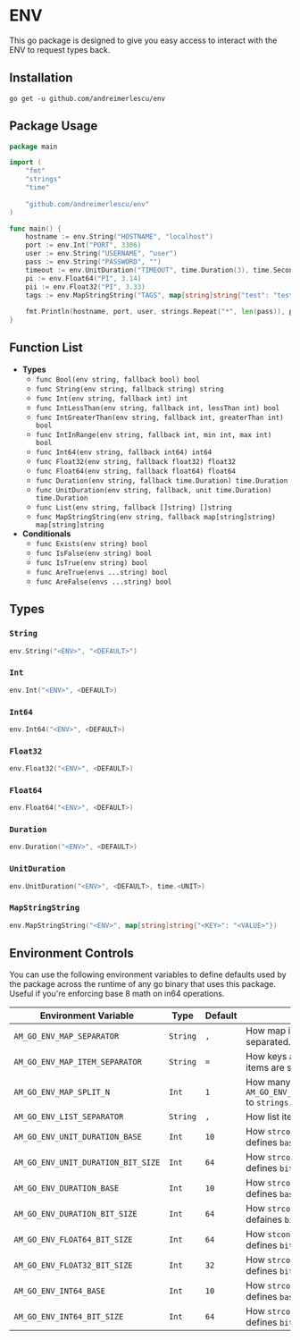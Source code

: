 # ENV

This go package is designed to give you easy access to interact with the ENV to request types back.

## Installation

```shell
go get -u github.com/andreimerlescu/env
```

## Package Usage

```go
package main

import (
    "fmt"
    "strings"
    "time"
    
    "github.com/andreimerlescu/env"
)

func main() {
    hostname := env.String("HOSTNAME", "localhost")
    port := env.Int("PORT", 3306)
    user := env.String("USERNAME", "user")
    pass := env.String("PASSWORD", "")
    timeout := env.UnitDuration("TIMEOUT", time.Duration(3), time.Second)
    pi := env.Float64("PI", 3.14)
    pii := env.Float32("PI", 3.33)
    tags := env.MapStringString("TAGS", map[string]string{"test": "test"})
    
    fmt.Println(hostname, port, user, strings.Repeat("*", len(pass)), pi, pii, timeout, tags)
}
```

## Function List

- **Types**
    - `func Bool(env string, fallback bool) bool`
    - `func String(env string, fallback string) string`
    - `func Int(env string, fallback int) int`
    - `func IntLessThan(env string, fallback int, lessThan int) bool`
    - `func IntGreaterThan(env string, fallback int, greaterThan int) bool`
    - `func IntInRange(env string, fallback int, min int, max int) bool`
    - `func Int64(env string, fallback int64) int64`
    - `func Float32(env string, fallback float32) float32`
    - `func Float64(env string, fallback float64) float64`
    - `func Duration(env string, fallback time.Duration) time.Duration`
    - `func UnitDuration(env string, fallback, unit time.Duration) time.Duration`
    - `func List(env string, fallback []string) []string`
    - `func MapStringString(env string, fallback map[string]string) map[string]string`
- **Conditionals**
    - `func Exists(env string) bool`
    - `func IsFalse(env string) bool`
    - `func IsTrue(env string) bool`
    - `func AreTrue(envs ...string) bool`
    - `func AreFalse(envs ...string) bool`

## Types 

### `String`

```go
env.String("<ENV>", "<DEFAULT>")
```

### `Int`

```go
env.Int("<ENV>", <DEFAULT>)
```

### `Int64`

```go
env.Int64("<ENV>", <DEFAULT>)
```

### `Float32`

```go
env.Float32("<ENV>", <DEFAULT>)
```

### `Float64`

```go
env.Float64("<ENV>", <DEFAULT>)
```

### `Duration`

```go
env.Duration("<ENV>", <DEFAULT>)
```

### `UnitDuration`

```go
env.UnitDuration("<ENV>", <DEFAULT>, time.<UNIT>)
```

### `MapStringString`

```go
env.MapStringString("<ENV>", map[string]string{"<KEY>": "<VALUE>"})
```

## Environment Controls

You can use the following environment variables to define defaults used by the package across the runtime of any
go binary that uses this package. Useful if you're enforcing base 8 math on in64 operations.

| **Environment Variable**           | **Type** | **Default** | **Usage**                                                       |
|------------------------------------|----------|-------------|-----------------------------------------------------------------|
| `AM_GO_ENV_MAP_SEPARATOR`          | `String` | `,`         | How map items are separated.                                    |
| `AM_GO_ENV_MAP_ITEM_SEPARATOR`     | `String` | `=`         | How keys and values in map items are separated.                 |
| `AM_GO_ENV_MAP_SPLIT_N`            | `Int`    | `1`         | How many `AM_GO_ENV_MAP_ITEM_SEPARATOR` to `strings.SplitN` on. |
| `AM_GO_ENV_LIST_SEPARATOR`         | `String` | `,`         | How list items are separated.                                   |
| `AM_GO_ENV_UNIT_DURATION_BASE`     | `Int`    | `10`        | How `strconv.ParseInt` defines `base` by default.               |
| `AM_GO_ENV_UNIT_DURATION_BIT_SIZE` | `Int`    | `64`        | How `strconv.ParseInt` defines `bitSize` by default.            |
| `AM_GO_ENV_DURATION_BASE`          | `Int`    | `10`        | How `strconv.ParseInt` defines `base` by default.               |
| `AM_GO_ENV_DURATION_BIT_SIZE`      | `Int`    | `64`        | How `strconv.ParseInt` defaines `bitSize` by default.           |
| `AM_GO_ENV_FLOAT64_BIT_SIZE`       | `Int`    | `64`        | How `stconv.ParseFloat` defines `bitSize` by default.           |
| `AM_GO_ENV_FLOAT32_BIT_SIZE`       | `Int`    | `32`        | How `strconv.ParseFloat` defines `bitSize` by default.          |
| `AM_GO_ENV_INT64_BASE`             | `Int`    | `10`        | How `strconv.ParseInt` defines `base` by default.               |
| `AM_GO_ENV_INT64_BIT_SIZE`         | `Int`    | `64`        | How `strconv.ParseInt` defines `bitSize` by default.            | 

